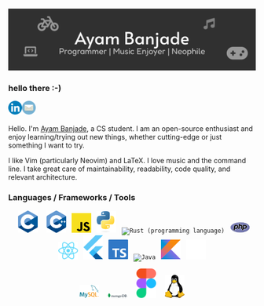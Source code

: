 ![banner-github](https://raw.githubusercontent.com/BrainTeazer/BrainTeazer/main/assets/banner-github.svg)

### hello there :-)

[<img align='left' alt='linkedin' width='28px' src='./assets/linkedin.svg'/>](https://www.linkedin.com/in/ayambanjade/)

[<img align='left' alt='email' width='28px' src='./assets/email.svg'/>](mailto:ayam.banjade@gmail.com)

<br /> <br />

Hello. I'm [Ayam Banjade](https://brainteazer.github.io), a CS student. I am an open-source enthusiast and enjoy learning/trying out new things, whether cutting-edge or just something I want to try.

I like Vim (particularly Neovim) and LaTeX. I love music and the command line. I take great care of maintainability, readability, code quality, and relevant architecture.

### Languages / Frameworks / Tools

<p float="center" align="middle">
  <code> <img width="40" alt="C (programming language)" title="C (programming language)" src="./assets/c.svg"/> </code>
  <code> <img width="40" alt="C++" title="C++" src="./assets/cpp.svg" /></code>
  <code> <img width="40" alt="Javascript" title="Javascript" src="./assets/js.svg"/></code>
  <code> <img width="40" alt="Python" title="Python" src="./assets/python.svg" /></code>
  <code> <img width="40" alt="Rust (programming language)" title="Rust (programming language)" src="./assets/rust.png" /></code>
  <code> <img width="40" alt="PHP" title="PHP" src="./assets/php.svg" /></code>
  <code> <img width="40" alt="React (framework)" title="React (framework)" src="./assets/react.svg" /></code>
  <code> <img width="40" alt="Flutter (programming language)" title="Flutter (programming language)" src="./assets/flutter.png" /></code>
  <code> <img width="40" alt="Typescript" title="Typescript" src="./assets/typescript.svg" /></code>
  <code> <img width="40" alt="Java" title="Java" src="./assets/java.png" /></code>
  <code> <img width="40" alt="Kotlin" title="Kotlin" src="./assets/kotlin.svg" /></code>
  <code> <img width="40" alt="Next.js" title="Next.js" src="./assets/nextjs.png" /></code>

</p>

<p float="center" align="middle" >
<code> <img width="40" alt="MySQL" title="MYSQL" src="./assets/mysql.svg" /> </code>
<code> <img width="40" alt="mongoDB" title="mongoDB" src="./assets/mongodb.svg" /> </code>
<code> <img width="40" alt="figma" title="Figma" src="./assets/figma.svg" /> </code>
<code> <img width="40" alt="linux" title="Linux (Operating System)" src="./assets/linux.svg" /> </code>
</p>
